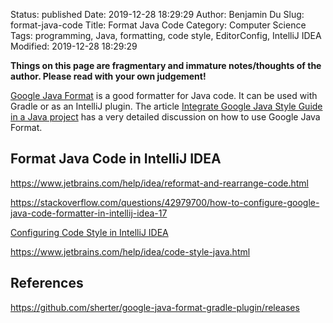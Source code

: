 Status: published
Date: 2019-12-28 18:29:29
Author: Benjamin Du
Slug: format-java-code
Title: Format Java Code
Category: Computer Science
Tags: programming, Java, formatting, code style, EditorConfig, IntelliJ IDEA
Modified: 2019-12-28 18:29:29

**Things on this page are fragmentary and immature notes/thoughts of the author. Please read with your own judgement!**

[Google Java Format](https://github.com/google/google-java-format)
is a good formatter for Java code.
It can be used with Gradle or as an IntelliJ plugin.
The article
[Integrate Google Java Style Guide in a Java project](https://medium.com/@alexprut/integrate-google-java-style-guide-in-a-java-project-567abb6d7987)
has a very detailed discussion on how to use Google Java Format.

## Format Java Code in IntelliJ IDEA

https://www.jetbrains.com/help/idea/reformat-and-rearrange-code.html

https://stackoverflow.com/questions/42979700/how-to-configure-google-java-code-formatter-in-intellij-idea-17

[Configuring Code Style in IntelliJ IDEA](https://www.jetbrains.com/help/idea/configuring-code-style.html)

https://www.jetbrains.com/help/idea/code-style-java.html

## References

https://github.com/sherter/google-java-format-gradle-plugin/releases
